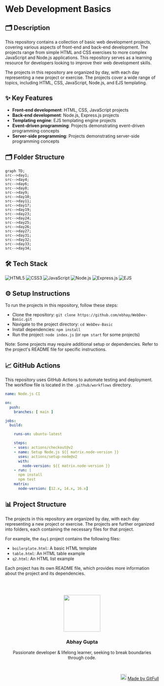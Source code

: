 # Web Development Basics
## 🗂️ Description

This repository contains a collection of basic web development projects, covering various aspects of front-end and back-end development. The projects range from simple HTML and CSS exercises to more complex JavaScript and Node.js applications. This repository serves as a learning resource for developers looking to improve their web development skills.

The projects in this repository are organized by day, with each day representing a new project or exercise. The projects cover a wide range of topics, including HTML, CSS, JavaScript, Node.js, and EJS templating.

## ✨ Key Features

* **Front-end development**: HTML, CSS, JavaScript projects
* **Back-end development**: Node.js, Express.js projects
* **Templating engine**: EJS templating engine projects
* **Event-driven programming**: Projects demonstrating event-driven programming concepts
* **Server-side programming**: Projects demonstrating server-side programming concepts

## 🗂️ Folder Structure

```mermaid
graph TD;
src-->day1;
src-->day4;
src-->day6;
src-->day8;
src-->day9;
src-->day10;
src-->day11;
src-->day17;
src-->day19;
src-->day23;
src-->day24;
src-->day25;
src-->day26;
src-->day27;
src-->day31;
src-->day32;
src-->day33;
src-->day34;
```

## 🛠️ Tech Stack

![HTML5](https://img.shields.io/badge/HTML5-E34F26?logo=html5&logoColor=white&style=for-the-badge)
![CSS3](https://img.shields.io/badge/CSS3-1572B6?logo=css3&logoColor=white&style=for-the-badge)
![JavaScript](https://img.shields.io/badge/JavaScript-F7DF1E?logo=javascript&logoColor=black&style=for-the-badge)
![Node.js](https://img.shields.io/badge/Node.js-339933?logo=nodejs&logoColor=white&style=for-the-badge)
![Express.js](https://img.shields.io/badge/Express.js-000000?logo=express&logoColor=white&style=for-the-badge)
![EJS](https://img.shields.io/badge/EJS-A29BFE?logo=ejs&logoColor=white&style=for-the-badge)

## ⚙️ Setup Instructions

To run the projects in this repository, follow these steps:

* Clone the repository: `git clone https://github.com/ebhay/WebDev-Basic.git`
* Navigate to the project directory: `cd WebDev-Basic`
* Install dependencies: `npm install`
* Run the project: `node index.js` (or `npm start` for some projects)

Note: Some projects may require additional setup or dependencies. Refer to the project's README file for specific instructions.

## 📈 GitHub Actions

This repository uses GitHub Actions to automate testing and deployment. The workflow file is located in the `.github/workflows` directory.

```yml
name: Node.js CI

on:
  push:
    branches: [ main ]

jobs:
  build:

    runs-on: ubuntu-latest

    steps:
    - uses: actions/checkout@v2
    - name: Setup Node.js ${{ matrix.node-version }}
      uses: actions/setup-node@v2
      with:
        node-version: ${{ matrix.node-version }}
    - run: |
      npm install
      npm test
    matrix:
      node-version: [12.x, 14.x, 16.x]
```

## 📊 Project Structure

The projects in this repository are organized by day, with each day representing a new project or exercise. The projects are further organized into folders, each containing the necessary files for that project.

For example, the `day1` project contains the following files:

* `boilerplate.html`: A basic HTML template
* `table.html`: An HTML table example
* `q2.html`: An HTML list example

Each project has its own README file, which provides more information about the project and its dependencies.



<br><br>
<div align="center">
<img src="https://avatars.githubusercontent.com/u/111756624?v=4" width="120" />
<h3>Abhay Gupta</h3>
<p>Passionate developer & lifelong learner, seeking to break boundaries through code.</p>
</div>
<br>
<p align="right">
<img src="https://gitfull.vercel.app/appLogo.png" width="20"/>  <a href="https://gitfull.vercel.app">Made by GitFull</a>
</p>
    